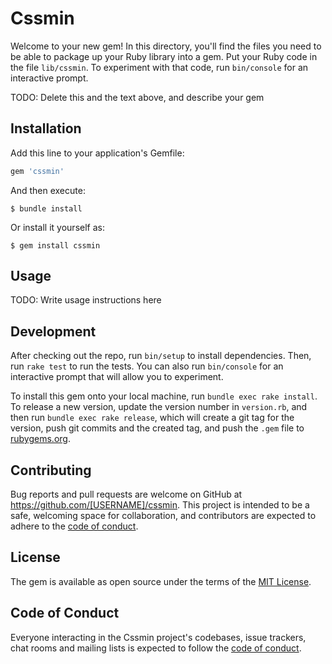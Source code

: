 # Cssmin

Welcome to your new gem! In this directory, you'll find the files you need to be able to package up your Ruby library into a gem. Put your Ruby code in the file `lib/cssmin`. To experiment with that code, run `bin/console` for an interactive prompt.

TODO: Delete this and the text above, and describe your gem

## Installation

Add this line to your application's Gemfile:

```ruby
gem 'cssmin'
```

And then execute:

    $ bundle install

Or install it yourself as:

    $ gem install cssmin

## Usage

TODO: Write usage instructions here

## Development

After checking out the repo, run `bin/setup` to install dependencies. Then, run `rake test` to run the tests. You can also run `bin/console` for an interactive prompt that will allow you to experiment.

To install this gem onto your local machine, run `bundle exec rake install`. To release a new version, update the version number in `version.rb`, and then run `bundle exec rake release`, which will create a git tag for the version, push git commits and the created tag, and push the `.gem` file to [rubygems.org](https://rubygems.org).

## Contributing

Bug reports and pull requests are welcome on GitHub at https://github.com/[USERNAME]/cssmin. This project is intended to be a safe, welcoming space for collaboration, and contributors are expected to adhere to the [code of conduct](https://github.com/[USERNAME]/cssmin/blob/main/CODE_OF_CONDUCT.md).

## License

The gem is available as open source under the terms of the [MIT License](https://opensource.org/licenses/MIT).

## Code of Conduct

Everyone interacting in the Cssmin project's codebases, issue trackers, chat rooms and mailing lists is expected to follow the [code of conduct](https://github.com/[USERNAME]/cssmin/blob/main/CODE_OF_CONDUCT.md).
